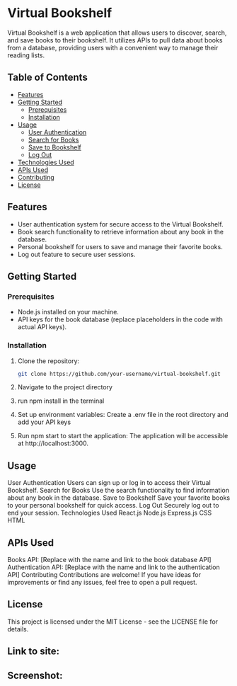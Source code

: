 # Virtual Bookshelf

Virtual Bookshelf is a web application that allows users to discover, search, and save books to their bookshelf. It utilizes APIs to pull data about books from a database, providing users with a convenient way to manage their reading lists.

## Table of Contents

- [Features](#features)
- [Getting Started](#getting-started)
  - [Prerequisites](#prerequisites)
  - [Installation](#installation)
- [Usage](#usage)
  - [User Authentication](#user-authentication)
  - [Search for Books](#search-for-books)
  - [Save to Bookshelf](#save-to-bookshelf)
  - [Log Out](#log-out)
- [Technologies Used](#technologies-used)
- [APIs Used](#apis-used)
- [Contributing](#contributing)
- [License](#license)

## Features

- User authentication system for secure access to the Virtual Bookshelf.
- Book search functionality to retrieve information about any book in the database.
- Personal bookshelf for users to save and manage their favorite books.
- Log out feature to secure user sessions.

## Getting Started

### Prerequisites

- Node.js installed on your machine.
- API keys for the book database (replace placeholders in the code with actual API keys).

### Installation
1. Clone the repository:

   ```bash
   git clone https://github.com/your-username/virtual-bookshelf.git
2. Navigate to the project directory
3. run npm install in the terminal
4. Set up environment variables: Create a .env file in the root directory and add your API keys
5. Run npm start to start the application: The application will be accessible at http://localhost:3000.


## Usage
User Authentication
Users can sign up or log in to access their Virtual Bookshelf.
Search for Books
Use the search functionality to find information about any book in the database.
Save to Bookshelf
Save your favorite books to your personal bookshelf for quick access.
Log Out
Securely log out to end your session.
Technologies Used
React.js
Node.js
Express.js
CSS
HTML

## APIs Used
Books API: [Replace with the name and link to the book database API]
Authentication API: [Replace with the name and link to the authentication API]
Contributing
Contributions are welcome! If you have ideas for improvements or find any issues, feel free to open a pull request.

## License
This project is licensed under the MIT License - see the LICENSE file for details.

## Link to site:

## Screenshot:
